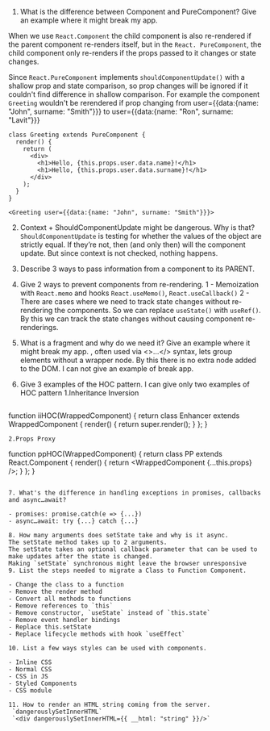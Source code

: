 1. What is the difference between Component and PureComponent? Give
   an example where it might break my app.

When we use `React.Component` the child component is also re-rendered if the parent component re-renders itself, but in the `React. PureComponent`, the child component only re-renders if the props passed to it changes or state changes.

Since `React.PureComponent` implements `shouldComponentUpdate()` with a shallow prop and state comparison, so prop changes will be ignored if it couldn't find difference in shallow comparison. For example the component `Greeting` wouldn't be rerendered if prop changing from user={{data:{name: "John", surname: "Smith"}}} to user={{data:{name: "Ron", surname: "Lavit"}}}

```
class Greeting extends PureComponent {
  render() {
    return (
      <div>
        <h1>Hello, {this.props.user.data.name}!</h1>
        <h1>Hello, {this.props.user.data.surname}!</h1>
      </div>
    );
  }
}

<Greeting user={{data:{name: "John", surname: "Smith"}}}>
```

2. Context + ShouldComponentUpdate might be dangerous. Why is that?
   `ShouldComponentUpdate` is testing for whether the values of the object are strictly equal. If they’re not, then (and only then) will the component update. But since context is not checked, nothing happens.

3. Describe 3 ways to pass information from a component to its PARENT.

4. Give 2 ways to prevent components from re-rendering.
   1 - Memoization with `React.memo` and hooks `React.useMemo()`, `React.useCallback()`
   2 - There are cases where we need to track state changes without re-rendering the components. So we can replace `useState()` with `useRef()`. By this we can track the state changes without causing component re-renderings.

5. What is a fragment and why do we need it? Give an example where it might
   break my app.
   <Fragment>, often used via <>...</> syntax, lets group elements without a wrapper node. By this there is no extra node added to the DOM.
   I can not give an example of break app.
6. Give 3 examples of the HOC pattern.
    I can give only two examples of HOC pattern
   1.Inheritance Inversion
   ```
  function iiHOC(WrappedComponent) {
  return class Enhancer extends WrappedComponent {
    render() {
      return super.render();
    }
  };
}
   ```
   2.Props Proxy
   ```
   function ppHOC(WrappedComponent) {
  return class PP extends React.Component {
    render() {
      return <WrappedComponent {...this.props} />;
    }
  };
}
   ```

7. What's the difference in handling exceptions in promises, callbacks
   and async…await?

- promises: promise.catch(e => {...})
- async…await: try {...} catch {...}

8. How many arguments does setState take and why is it async.
   The setState method takes up to 2 arguments.
   The setState takes an optional callback parameter that can be used to make updates after the state is changed.
   Making `setState` synchronous might leave the browser unresponsive
9. List the steps needed to migrate a Class to Function Component.

- Change the class to a function
- Remove the render method
- Convert all methods to functions
- Remove references to `this`
- Remove constructor, `useState` instead of `this.state`
- Remove event handler bindings
- Replace this.setState
- Replace lifecycle methods with hook `useEffect`

10. List a few ways styles can be used with components.

- Inline CSS
- Normal CSS
- CSS in JS
- Styled Components
- CSS module

11. How to render an HTML string coming from the server.
    `dangerouslySetInnerHTML`
    `<div dangerouslySetInnerHTML={{ __html: "string" }}/>`

